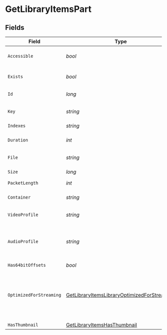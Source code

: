 # GetLibraryItemsPart


## Fields

| Field                                                                                                               | Type                                                                                                                | Required                                                                                                            | Description                                                                                                         | Example                                                                                                             |
| ------------------------------------------------------------------------------------------------------------------- | ------------------------------------------------------------------------------------------------------------------- | ------------------------------------------------------------------------------------------------------------------- | ------------------------------------------------------------------------------------------------------------------- | ------------------------------------------------------------------------------------------------------------------- |
| `Accessible`                                                                                                        | *bool*                                                                                                              | :heavy_minus_sign:                                                                                                  | Indicates if the part is accessible.                                                                                | true                                                                                                                |
| `Exists`                                                                                                            | *bool*                                                                                                              | :heavy_minus_sign:                                                                                                  | Indicates if the part exists.                                                                                       | true                                                                                                                |
| `Id`                                                                                                                | *long*                                                                                                              | :heavy_check_mark:                                                                                                  | Unique part identifier.                                                                                             | 418385                                                                                                              |
| `Key`                                                                                                               | *string*                                                                                                            | :heavy_minus_sign:                                                                                                  | Key to access this part.                                                                                            | /library/parts/418385/1735864239/file.mkv                                                                           |
| `Indexes`                                                                                                           | *string*                                                                                                            | :heavy_minus_sign:                                                                                                  | N/A                                                                                                                 | sd                                                                                                                  |
| `Duration`                                                                                                          | *int*                                                                                                               | :heavy_minus_sign:                                                                                                  | Duration of the part in milliseconds.                                                                               | 9610350                                                                                                             |
| `File`                                                                                                              | *string*                                                                                                            | :heavy_minus_sign:                                                                                                  | File path for the part.                                                                                             | /mnt/Movies_1/W/Wicked (2024).mkv                                                                                   |
| `Size`                                                                                                              | *long*                                                                                                              | :heavy_minus_sign:                                                                                                  | File size in bytes.                                                                                                 | 30649952104                                                                                                         |
| `PacketLength`                                                                                                      | *int*                                                                                                               | :heavy_minus_sign:                                                                                                  | N/A                                                                                                                 | 188                                                                                                                 |
| `Container`                                                                                                         | *string*                                                                                                            | :heavy_minus_sign:                                                                                                  | Container format of the part.                                                                                       | mkv                                                                                                                 |
| `VideoProfile`                                                                                                      | *string*                                                                                                            | :heavy_minus_sign:                                                                                                  | Video profile for the part.                                                                                         | main 10                                                                                                             |
| `AudioProfile`                                                                                                      | *string*                                                                                                            | :heavy_minus_sign:                                                                                                  | The audio profile used for the media (e.g., DTS, Dolby Digital, etc.).                                              | dts                                                                                                                 |
| `Has64bitOffsets`                                                                                                   | *bool*                                                                                                              | :heavy_minus_sign:                                                                                                  | N/A                                                                                                                 | false                                                                                                               |
| `OptimizedForStreaming`                                                                                             | [GetLibraryItemsLibraryOptimizedForStreaming](../../Models/Requests/GetLibraryItemsLibraryOptimizedForStreaming.md) | :heavy_minus_sign:                                                                                                  | Has this media been optimized for streaming. NOTE: This can be 0, 1, false or true<br/>                             |                                                                                                                     |
| `HasThumbnail`                                                                                                      | [GetLibraryItemsHasThumbnail](../../Models/Requests/GetLibraryItemsHasThumbnail.md)                                 | :heavy_minus_sign:                                                                                                  | N/A                                                                                                                 | 1                                                                                                                   |